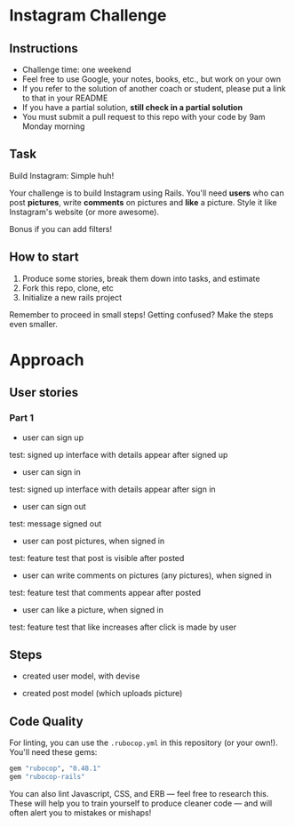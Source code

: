 Instagram Challenge
===================

## Instructions

* Challenge time: one weekend
* Feel free to use Google, your notes, books, etc., but work on your own
* If you refer to the solution of another coach or student, please put a link to that in your README
* If you have a partial solution, **still check in a partial solution**
* You must submit a pull request to this repo with your code by 9am Monday morning

## Task

Build Instagram: Simple huh!

Your challenge is to build Instagram using Rails. You'll need **users** who can post **pictures**, write **comments** on pictures and **like** a picture. Style it like Instagram's website (or more awesome).

Bonus if you can add filters!

## How to start

1. Produce some stories, break them down into tasks, and estimate
2. Fork this repo, clone, etc
3. Initialize a new rails project

Remember to proceed in small steps! Getting confused? Make the steps even smaller.


# Approach
## User stories

### Part 1
- user can sign up

test: signed up interface with details appear after signed up

- user can sign in

test: signed up interface with details appear after sign in

- user can sign out

test: message signed out






- user can post pictures, when signed in

test: feature test that post is visible after posted


- user can write comments on pictures (any pictures), when signed in

test: feature test that comments appear after posted


- user can like a picture, when signed in

test: feature test that like increases after click is made by user


## Steps

- created user model, with devise



- created post model (which uploads picture)










## Code Quality

For linting, you can use the `.rubocop.yml` in this repository (or your own!).
You'll need these gems:

```ruby
gem "rubocop", "0.48.1"
gem "rubocop-rails"
```

You can also lint Javascript, CSS, and ERB — feel free to research this. These
will help you to train yourself to produce cleaner code — and will often alert
you to mistakes or mishaps!
